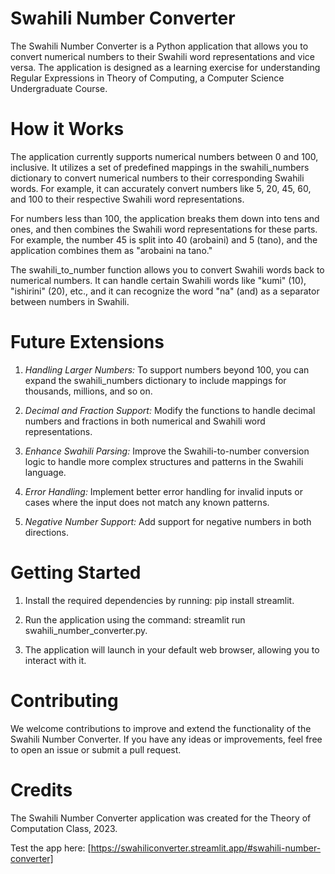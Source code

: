 # Swahili Number Converter
The Swahili Number Converter is a Python application that allows you to convert numerical numbers to their Swahili word representations and vice versa. The application is designed as a learning exercise for understanding Regular Expressions in Theory of Computing, a Computer Science Undergraduate Course.

# How it Works
The application currently supports numerical numbers between 0 and 100, inclusive. It utilizes a set of predefined mappings in the swahili_numbers dictionary to convert numerical numbers to their corresponding Swahili words. For example, it can accurately convert numbers like 5, 20, 45, 60, and 100 to their respective Swahili word representations.

For numbers less than 100, the application breaks them down into tens and ones, and then combines the Swahili word representations for these parts. For example, the number 45 is split into 40 (arobaini) and 5 (tano), and the application combines them as "arobaini na tano."

The swahili_to_number function allows you to convert Swahili words back to numerical numbers. It can handle certain Swahili words like "kumi" (10), "ishirini" (20), etc., and it can recognize the word "na" (and) as a separator between numbers in Swahili.

# Future Extensions
1. *Handling Larger Numbers:* To support numbers beyond 100, you can expand the swahili_numbers dictionary to include mappings for thousands, millions, and so on.

2. *Decimal and Fraction Support:* Modify the functions to handle decimal numbers and fractions in both numerical and Swahili word representations.

3. *Enhance Swahili Parsing:* Improve the Swahili-to-number conversion logic to handle more complex structures and patterns in the Swahili language.

4. *Error Handling:* Implement better error handling for invalid inputs or cases where the input does not match any known patterns.

5. *Negative Number Support:* Add support for negative numbers in both directions.

# Getting Started
1. Install the required dependencies by running: pip install streamlit.

2. Run the application using the command: streamlit run swahili_number_converter.py.

3. The application will launch in your default web browser, allowing you to interact with it.

# Contributing
We welcome contributions to improve and extend the functionality of the Swahili Number Converter. If you have any ideas or improvements, feel free to open an issue or submit a pull request.

# Credits
The Swahili Number Converter application was created for the Theory of Computation Class, 2023.


Test the app here: [https://swahiliconverter.streamlit.app/#swahili-number-converter]
